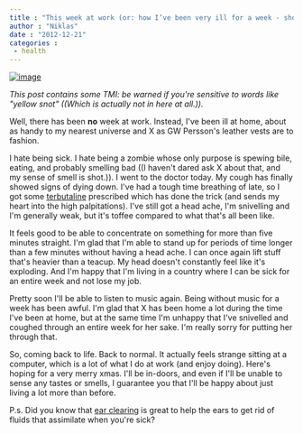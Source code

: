 ```yaml
---
title : "This week at work (or: how I’ve been very ill for a week - short version: it sucked - and how glad I am for getting back to the land of the living)"
author : "Niklas"
date : "2012-12-21"
categories : 
 - health
---
```


[![image](https://niklasblog.com/wp-content/wpid-CameraZOOM-20121221142639398_snaptastic.jpg "CameraZOOM-20121221142639398_snaptastic.jpg")](https://niklasblog.com/wp-content/wpid-CameraZOOM-20121221142639398_snaptastic.jpg)

_This post contains some TMI: be warned if you're sensitive to words like "yellow snot" ((Which is actually not in here at all.))._

Well, there has been **no** week at work. Instead, I've been ill at home, about as handy to my nearest universe and X as GW Persson's leather vests are to fashion.

I hate being sick. I hate being a zombie whose only purpose is spewing bile, eating, and probably smelling bad ((I haven't dared ask X about that, and my sense of smell is shot.)). I went to the doctor today. My cough has finally showed signs of dying down. I've had a tough time breathing of late, so I got some [terbutaline](http://en.wikipedia.org/wiki/Terbutaline) prescribed which has done the trick (and sends my heart into the high palpitations). I've still got a head ache, I'm snivelling and I'm generally weak, but it's toffee compared to what that's all been like.

It feels good to be able to concentrate on something for more than five minutes straight. I'm glad that I'm able to stand up for periods of time longer than a few minutes without having a head ache. I can once again lift stuff that's heavier than a teacup. My head doesn't constantly feel like it's exploding. And I'm happy that I'm living in a country where I can be sick for an entire week and not lose my job.

Pretty soon I'll be able to listen to music again. Being without music for a week has been awful. I'm glad that X has been home a lot during the time I've been at home, but at the same time I'm unhappy that I've snivelled and coughed through an entire week for her sake. I'm really sorry for putting her through that.

So, coming back to life. Back to normal. It actually feels strange sitting at a computer, which is a lot of what I do at work (and enjoy doing). Here's hoping for a very merry xmas. I'll be in-doors, and even if I'll be unable to sense any tastes or smells, I guarantee you that I'll be happy about just living a lot more than before.

P.s. Did you know that [ear clearing](http://en.wikipedia.org/wiki/Ear_clearing) is great to help the ears to get rid of fluids that assimilate when you're sick?

